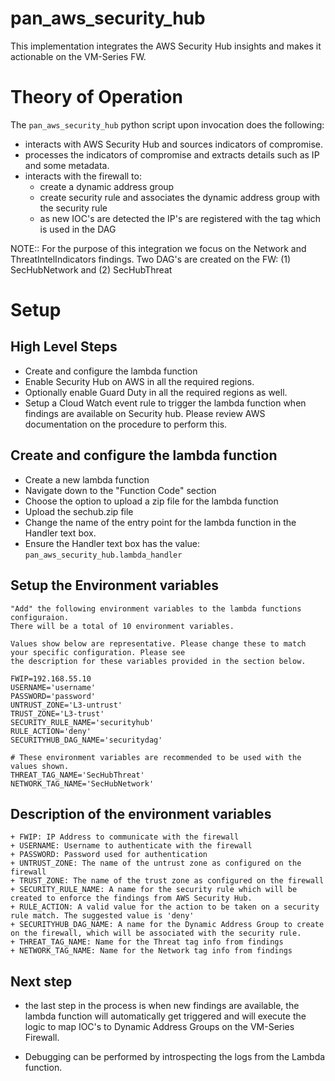 # pan_aws_security_hub
This implementation integrates the AWS Security Hub insights and makes it actionable on the VM-Series FW.

# Theory of Operation

The ```pan_aws_security_hub``` python script upon invocation does the following:

- interacts with AWS Security Hub and sources indicators of compromise. 
- processes the indicators of compromise and extracts details such as IP and some metadata. 
- interacts with the firewall to:
    -  create a dynamic address group
    -  create security rule and associates the dynamic address group with the security rule 
    -  as new IOC's are detected the IP's are registered with the tag which is used in the DAG

NOTE:: For the purpose of this integration we focus on the Network and ThreatIntelIndicators findings.
       Two DAG's are created on the FW: (1) SecHubNetwork and (2) SecHubThreat

# Setup

## High Level Steps

- Create and configure the lambda function
- Enable Security Hub on AWS in all the required regions. 
- Optionally enable Guard Duty in all the required regions as well. 
- Setup a Cloud Watch event rule to trigger the lambda function when findings are available on 
  Security hub. Please review AWS documentation on the procedure to perform this.  


## Create and configure the lambda function 

- Create a new lambda function 
- Navigate down to the "Function Code" section 
- Choose the option to upload a zip file for the lambda function 
- Upload the sechub.zip file
- Change the name of the entry point for the lambda function in the Handler text box. 
- Ensure the Handler text box has the value: ```pan_aws_security_hub.lambda_handler``` 
 
## Setup the Environment variables 

    "Add" the following environment variables to the lambda functions configuraion. 
    There will be a total of 10 environment variables. 

    Values show below are representative. Please change these to match your specific configuration. Please see 
    the description for these variables provided in the section below.

    FWIP=192.168.55.10
    USERNAME='username'
    PASSWORD='password'
    UNTRUST_ZONE='L3-untrust'
    TRUST_ZONE='L3-trust'
    SECURITY_RULE_NAME='securityhub'
    RULE_ACTION='deny'
    SECURITYHUB_DAG_NAME='securitydag'

    # These environment variables are recommended to be used with the values shown.
    THREAT_TAG_NAME='SecHubThreat'
    NETWORK_TAG_NAME='SecHubNetwork'


## Description of the environment variables 

    + FWIP: IP Address to communicate with the firewall
    + USERNAME: Username to authenticate with the firewall
    + PASSWORD: Password used for authentication
    + UNTRUST_ZONE: The name of the untrust zone as configured on the firewall
    + TRUST_ZONE: The name of the trust zone as configured on the firewall
    + SECURITY_RULE_NAME: A name for the security rule which will be created to enforce the findings from AWS Security Hub. 
    + RULE_ACTION: A valid value for the action to be taken on a security rule match. The suggested value is 'deny'
    + SECURITYHUB_DAG_NAME: A name for the Dynamic Address Group to create on the firewall, which will be associated with the security rule. 
    + THREAT_TAG_NAME: Name for the Threat tag info from findings 
    + NETWORK_TAG_NAME: Name for the Network tag info from findings

## Next step
- the last step in the process is when new findings are available, the lambda function 
  will automatically get triggered and will execute the logic to map IOC's to Dynamic Address Groups on the 
  VM-Series Firewall. 

- Debugging can be performed by introspecting the logs from the Lambda function. 